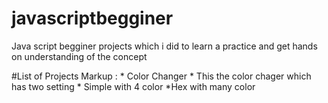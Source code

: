 # javascriptbegginer
Java script begginer projects which i did to learn a practice and get hands on understanding of the concept 

#List of Projects
 Markup : * Color Changer 
              * This the color chager which has two setting
                  * Simple with 4 color
                  *Hex with many color
       

